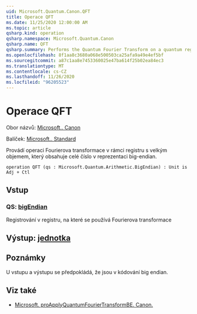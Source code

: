 ```yaml
---
uid: Microsoft.Quantum.Canon.QFT
title: Operace QFT
ms.date: 11/25/2020 12:00:00 AM
ms.topic: article
qsharp.kind: operation
qsharp.namespace: Microsoft.Quantum.Canon
qsharp.name: QFT
qsharp.summary: Performs the Quantum Fourier Transform on a quantum register containing an integer in the big-endian representation.
ms.openlocfilehash: 8f1aa8c3680a068e500503ca25afa9a49e4ef5bf
ms.sourcegitcommit: a87c1aa8e7453360025e47ba614f25b02ea84ec3
ms.translationtype: MT
ms.contentlocale: cs-CZ
ms.lasthandoff: 11/26/2020
ms.locfileid: "96205523"
---
```

# <a name="qft-operation"></a>Operace QFT

Obor názvů: [Microsoft.. Canon](xref:Microsoft.Quantum.Canon)

Balíček: [Microsoft.. Standard](https://nuget.org/packages/Microsoft.Quantum.Standard)


Provádí operaci Fourierova transformace v rámci registru s velkým objemem, který obsahuje celé číslo v reprezentaci big-endian.

```qsharp
operation QFT (qs : Microsoft.Quantum.Arithmetic.BigEndian) : Unit is Adj + Ctl
```


## <a name="input"></a>Vstup

### <a name="qs--bigendian"></a>QS: [bigEndian](xref:Microsoft.Quantum.Arithmetic.BigEndian)

Registrování v registru, na které se používá Fourierova transformace



## <a name="output--unit"></a>Výstup: [jednotka](xref:microsoft.quantum.lang-ref.unit)



## <a name="remarks"></a>Poznámky

U vstupu a výstupu se předpokládá, že jsou v kódování big endian.

## <a name="see-also"></a>Viz také

- [Microsoft. proApplyQuantumFourierTransformBE. Canon.](xref:Microsoft.Quantum.Canon.ApplyQuantumFourierTransformBE)